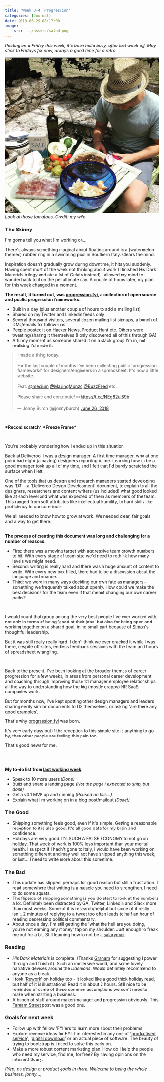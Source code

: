 ```yaml
---
title: 'Week 3-4: Progression'
categories: [Journal]
date: 2018-06-29 08:17:00
image:
    src:  ../assets/salad.png
---
```


_Posting on a Friday this week, it's been hella busy, after last week off. May stick to Fridays for now, always a good time for a retro._

![Look at those tomatoes. Credit: my wife](../../assets/salad.png)*Look at those tomatoes. Credit: my wife*

### The Skinny
I'm gonna tell you what I'm working on...

There's always something magical about floating around in a (watermelon themed) rubber ring in a swimming pool in Southern Italy. Clears the mind.

Inspiration doesn't gradually grow during downtime, it hits you suddenly. Having spent most of the week not thinking about work (I finished His Dark Materials trilogy and ate a lot of Gelato instead) I allowed my mind to wander back to it on the penultimate day. A couple of hours later, my plan for this week changed in a moment.

**The result, it turned out, was [progression.fyi](https://progression.fyi), a collection of open source and public progression frameworks.**

- Built in a day (plus another couple of hours to add a mailing list)
- Shared on my Twitter and Linkedin feeds only
- Several thousand visitors, several dozen mailing list signups, a bunch of DMs/emails for follow-ups.
- People posted it on Hacker News, Product Hunt etc. Others were tweeting/sharing it themselves (I only discovered all of this through GA)
- A funny moment as someone shared it on a slack group I'm in, not realising I'd made it.

<blockquote class="twitter-tweet" data-lang="en"><p lang="en" dir="ltr">I made a thing today. <br><br>For the last couple of months I&#39;ve been collecting public &#39;progression frameworks&#39; for designers/engineers in a spreadsheet. It&#39;s now a little website. <br><br>Feat. <a href="https://twitter.com/Medium?ref_src=twsrc%5Etfw">@medium</a> <a href="https://twitter.com/MakingMonzo?ref_src=twsrc%5Etfw">@MakingMonzo</a> <a href="https://twitter.com/BuzzFeed?ref_src=twsrc%5Etfw">@BuzzFeed</a> etc.<br><br>Please share and contribute! ✏️<a href="https://t.co/NEg82ulB9b">https://t.co/NEg82ulB9b</a></p>&mdash; Jonny Burch (@jonnyburch) <a href="https://twitter.com/jonnyburch/status/1011666042295345152?ref_src=twsrc%5Etfw">June 26, 2018</a></blockquote>


<div>
<br>
<p><b>*Record scratch* *Freeze Frame*</b></p>
<br>
</div>

You're probably wondering how I ended up in this situation.

Back at Deliveroo, I was a design manager. A first time manager, who at one point had eight (amazing) designers reporting to me. Learning how to be a good manager took up all of my time, and I felt that I'd barely scratched the surface when I left.

One of the tools that us design and research managers started developing was 'D3' - a 'Deliveroo Design Development' document, to explain to all the designers, researchers and content writers (us included) what good looked like at each level and what was expected of them as members of the team. This ranged from soft attributes like intellectual humility, to hard skills like proficiency in our core tools.

We all needed to know how to grow at work. We needed clear, fair goals and a way to get there.
<br>
<br>

**The process of creating this document was long and challenging for a number of reasons.**
- First: there was a moving target with aggressive team growth numbers to hit. With every stage of team size we'd need to rethink how many levels we might need.
- Second: writing is really hard and there was a huge amount of content to write. With every new box filled, there had to be a discussion about the language and nuance.
- Third: we were in many ways deciding our own fate as managers – something we frequently talked about openly. How could we make the best decisions for the team even if that meant changing our own career paths?

<br>

I would count that group among the very best people I've ever worked with, not only in terms of being 'good at their jobs' but also for being open and working together on a shared goal, in no small part because of [Simon](https://twitter.com/simonrohrbach)'s thoughtful leadership.

But it was still really really hard. I don't think we ever cracked it while I was there, despite off-sites, endless feedback sessions with the team and hours of spreadsheet wrangling.

<br>

Back to the present. I've been looking at the broader themes of career progression for a few weeks, in areas from personal career development and coaching through improving those 1:1 manager employee relationships all the way to understanding how the big (mostly crappy) HR SaaS companies work.

But for months now, I've kept spotting other design managers and leaders sharing eerily similar documents to D3 themselves, or asking 'are there any good examples'.

That's why [progression.fyi](https://progression.fyi) was born.

It's very early days but if the reception to this simple site is anything to go by, then other people are feeling this pain too.

That's good news for me.


<br>
<br>




**My to-do list from [last working week](/week2):**
* Speak to 10 more users _(Done)_
* Build and share a landing page _(Not the page I expected to ship, but done)_
* Get a v0.1 MVP up and running _(Paused on this...)_
* Explain what I'm working on in a blog post/mailout _(Done!)_

### The Good

- Shipping something feels good, even if it's simple. Getting a reasonable reception to it is also good. It's all good data for my brain and confidence.
- Holidays are very good. It's SUCH A FALSE ECONOMY to not go on holiday. That week of work is 100% less important than your mental health. I suspect if I hadn't gone to Italy, I would have been working on something different and may well not have shipped anything this week, or last... I need to write more about this sometime.

### The Bad

- This update has slipped, perhaps for good reason but still a frustration. I read somewhere that writing is a muscle you need to strengthen. I need to do some squats.
- The flipside of shipping something is you do start to look at the numbers a lot. Definitely been distracted by GA, Twitter, Linkedin and Slack more than most weeks. Some of it is research/helpful but some of it really isn't. 2 minutes of replying to a tweet too often leads to half an hour of reading depressing political commentary.
- About once a day, I'm still getting the 'what the hell are you doing, you're not earning any money' tap on my shoulder. Just enough to freak me out for a bit. Still learning how to not be a [salaryman](https://en.wikipedia.org/wiki/Salaryman).

### Reading

- _His Dark Materials_ is complete. (Thanks [Graham](https://twitter.com/graywinpat) for suggesting I power through and finish it). Such an immersive world, and some lovely narrative devices around the _Daemons_. Would definitely recommend to anyone as a break.
- I took '[Rework](https://amzn.to/2YXDlab)' on holiday too - it looked like a good thick holiday read, but half of it is illustrations! Read it in about 2 hours. Still nice to be reminded of some of those common assumptions we don't need to make when starting a business.
- A bunch of stuff around maker/manager and progression obviously. This [Farnam Street](https://fs.blog/2017/12/maker-vs-manager/) post was a good one.

### Goals for next week
- Follow up with fellow 'FYI'ers to learn more about their problems.
- Explore revenue ideas for FYI. I'm interested in any one of '[productised service](https://www.indiehackers.com/@Vinrob/how-i-built-my-mvp-in-5-hours-and-got-to-10k-mrr-in-2-months-cf013aa198)', '[digital download](https://stackingthebricks.com/guides/24-hour-product-journal/)' or an actual piece of software. The beauty of trying to bootstrap is I need to solve this early on.
- Make a more robust content marketing plan. How do I help the people who need my service, find me, for free? By having opinions on the internet! Scary.

_(Yep, no design or product goals in there. Welcome to being the whole business, jonny...)_
